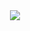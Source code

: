 <div align= "center">
    <img src="https://capsule-render.vercel.app/api?type=waving&color=0:cf72c7,100:7ed1e2&height=115&text=Hello%20sweetie&animation=twinkling&fontColor=204c92&fontSize=70" />
    </div>
    
